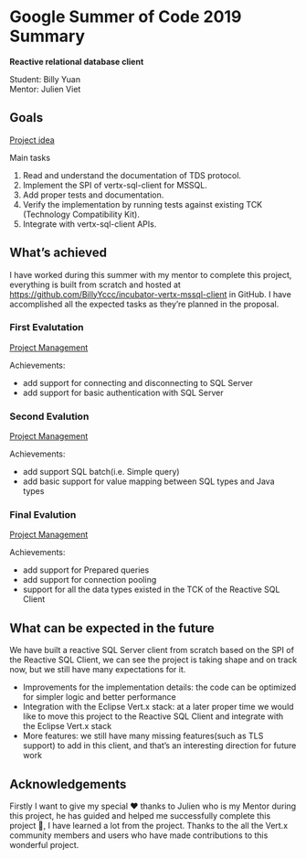# Google Summer of Code 2019 Summary
**Reactive relational database client**

Student: Billy Yuan  
Mentor: Julien Viet

## Goals

[Project idea](https://wiki.eclipse.org/Google_Summer_of_Code_2019_Ideas#Topic_1:_Reactive_relational_database_client)

Main tasks

1. Read and understand the documentation of TDS protocol. 
2. Implement the SPI of vertx-sql-client for MSSQL.
3. Add proper tests and documentation.
4. Verify the implementation by running tests against existing TCK (Technology Compatibility Kit).
5. Integrate with vertx-sql-client APIs. 

## What’s achieved

I have worked during this summer with my mentor to complete this project, everything is built from scratch and hosted at https://github.com/BillyYccc/incubator-vertx-mssql-client in GitHub. I have accomplished all the expected tasks as they’re planned in the proposal.

### First Evalutation

[Project Management](https://github.com/BillyYccc/incubator-vertx-mssql-client/projects/1)  

Achievements:

* add support for connecting and disconnecting to SQL Server
* add support for basic authentication with SQL Server

### Second Evalution

[Project Management](https://github.com/BillyYccc/incubator-vertx-mssql-client/projects/2)  
 
Achievements:

* add support SQL batch(i.e. Simple query)
* add basic support for value mapping between SQL types and Java types

### Final Evalution

[Project Management](https://github.com/BillyYccc/incubator-vertx-mssql-client/projects/3)

Achievements:

* add support for Prepared queries
* add support for connection pooling
* support for all the data types existed in the TCK of the Reactive SQL Client

## What can be expected in the future

We have built a reactive SQL Server client from scratch based on the SPI of the Reactive SQL Client, we can see the project is taking shape and on track now, but we still have many expectations for it.

* Improvements for the implementation details: the code can be optimized for simpler logic and better performance
* Integration with the Eclipse Vert.x stack: at a later proper time we would like to move this project to the Reactive SQL Client and integrate with the Eclipse Vert.x stack
* More features: we still have many missing features(such as TLS support) to add in this client, and that’s an interesting direction for future work

## Acknowledgements

Firstly I want to give my special ❤️ thanks to Julien who is my Mentor during this project, he has guided and helped me successfully complete this project 🎉, I have learned a lot from the project. Thanks to the all the Vert.x community members and users who have made contributions to this wonderful project.
